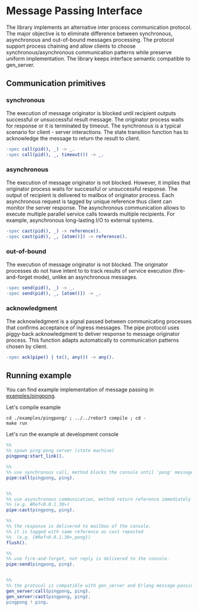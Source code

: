 # Message Passing Interface

The library implements an alternative inter process communication protocol. The major objective is to eliminate difference between synchronous, asynchronous and out-of-bound messages processing. The protocol support process chaining and allow clients to choose synchronous/asynchronous communication patterns while preserve uniform implementation. The library keeps interface semantic compatible to gen_server.

## Communication primitives


### synchronous

The execution of message originator is blocked until recipient outputs successful or unsuccessful result message. The originator process waits for response or it is terminated by timeout. The synchronous is a typical scenario for client - server interactions. The state transition function has to acknowledge the message to return the result to client.

```erlang
-spec call(pid(), _) -> _.
-spec call(pid(), _, timeout()) -> _.
```


### asynchronous 

The execution of message originator is not blocked. However, it implies that originator process waits for successful or unsuccessful response. The output of recipient is delivered to mailbox of originator process. Each asynchronous request is tagged by unique reference thus client can monitor the server response. The asynchronous communication allows to execute multiple parallel service calls towards multiple recipients. For example, asynchronous long-lasting I/O to external systems.

```erlang
-spec cast(pid(), _) -> reference().
-spec cast(pid(), _, [atom()]) -> reference().
```

### out-of-bound

The execution of message originator is not blocked. The originator processes do not have intent to to track results of service execution (fire-and-forget mode), unlike an asynchronous messages. 

```erlang
-spec send(pid(), _) -> _.
-spec send(pid(), _, [atom()]) -> _.
```

### acknowledgment

The acknowledgment is a signal passed between communicating processes that confirms acceptance of  ingress messages. The pipe protocol uses piggy-back acknowledgment to deliver response to message originator process. This function adapts automatically to communication patterns chosen by client.


```erlang
-spec ack(pipe() | tx(), any()) -> any().
```

## Running example

You can find example implementation of message passing in [examples/pingpong](../examples/pingpong).

Let's compile example
```
cd ./examples/pingpong/ ; ../../rebar3 compile ; cd -
make run
```

Let's run the example at development console

```erlang
%%
%% spawn ping-pong server (state machine)
pingpong:start_link().

%%
%% use synchronous call, method blocks the console until 'pong' message is received
pipe:call(pingpong, ping).


%%
%% use asynchronous communication, method return reference immediately 
%% (e.g. #Ref<0.0.1.30>)
pipe:cast(pingpong, ping).

%%
%% the response is delivered to mailbox of the console.
%% it is tagged with same reference as cast reposted
%%  (e.g. {#Ref<0.0.1.30>,pong})
flush().

%%
%% use fire-and-forget, not reply is delivered to the console.
pipe:send(pingpong, ping).


%%
%% the protocol is compatible with gen_server and Erlang message-passing primitives
gen_server:call(pingpong, ping).
gen_server:cast(pingpong, ping).
pingpong ! ping.
```
